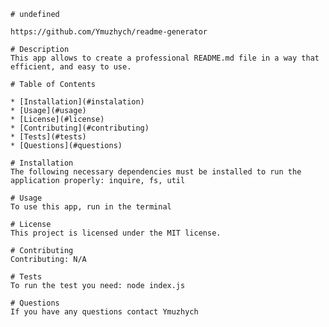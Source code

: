 
    # undefined

    https://github.com/Ymuzhych/readme-generator

    # Description
    This app allows to create a professional README.md file in a way that efficient, and easy to use.
    
    # Table of Contents

    * [Installation](#instalation)
    * [Usage](#usage)
    * [License](#license)
    * [Contributing](#contributing)
    * [Tests](#tests)
    * [Questions](#questions)
    
    # Installation
    The following necessary dependencies must be installed to run the application properly: inquire, fs, util 
    
    # Usage 
    To use this app, run in the terminal

    # License
    This project is licensed under the MIT license.

    # Contributing 
    Contributing: N/A

    # Tests
    To run the test you need: node index.js

    # Questions
    If you have any questions contact Ymuzhych

    